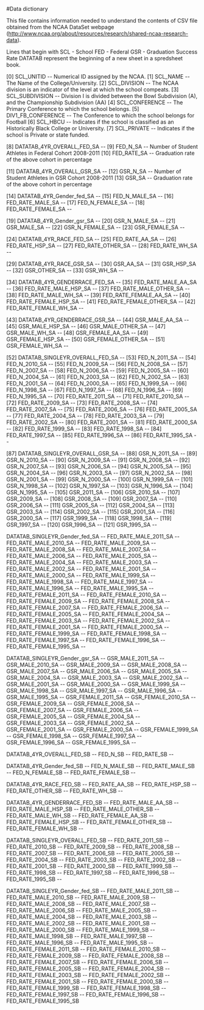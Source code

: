 #Data dictionary

This file contains information needed to understand the contents of CSV file obtained from the NCAA DataSet webpage (http://www.ncaa.org/about/resources/research/shared-ncaa-research-data).

Lines that begin with 
SCL - School
FED - Federal
GSR - Graduation Success Rate
DATATAB represent the beginning of a new sheet in a spredsheet book.


[0] SCL_UNITID -- Numerical ID assigned by the NCAA. 
[1] SCL_NAME -- The Name of the College/University. 
[2] SCL_DIVISION -- The NCAA division is an indicator of the level at which the school compeats. 
[3] SCL_SUBDIVISION -- Division I is divided between the Bowl Subdivision (A), and the Championship Subdivision (AA) 
[4] SCL_CONFERENCE -- The Primary Conference to which the school belongs.
[5] DIV1_FB_CONFERENCE -- The Conference to which the school belongs for Football
[6] SCL_HBCU -- Indicates if the school is classified as an Historically Black College or University.
[7] SCL_PRIVATE -- Indicates if the school is Private or state funded. 

[8] DATATAB_4YR_OVERALL_FED_SA --
[9] FED_N_SA -- Number of Student Athletes in Federal Cohort 2008-2011
[10] FED_RATE_SA -- Graduation rate of the above cohort in percentage

[11] DATATAB_4YR_OVERALL_GSR_SA --
[12] GSR_N_SA -- Number of Student Athletes in GSR Cohort 2008-2011
[13] GSR_SA -- Graduation rate of the above cohort in percentage

[14] DATATAB_4YR_Gender_fed_SA --
[15] FED_N_MALE_SA --
[16] FED_RATE_MALE_SA --
[17] FED_N_FEMALE_SA --
[18] FED_RATE_FEMALE_SA --

[19] DATATAB_4YR_Gender_gsr_SA --
[20] GSR_N_MALE_SA --
[21] GSR_MALE_SA --
[22] GSR_N_FEMALE_SA --
[23] GSR_FEMALE_SA --

[24] DATATAB_4YR_RACE_FED_SA --
[25] FED_RATE_AA_SA --
[26] FED_RATE_HSP_SA --
[27] FED_RATE_OTHER_SA --
[28] FED_RATE_WH_SA --

[29] DATATAB_4YR_RACE_GSR_SA --
[30] GSR_AA_SA --
[31] GSR_HSP_SA --
[32] GSR_OTHER_SA --
[33] GSR_WH_SA --

[34] DATATAB_4YR_GENDERRACE_FED_SA --
[35] FED_RATE_MALE_AA_SA --
[36] FED_RATE_MALE_HSP_SA --
[37] FED_RATE_MALE_OTHER_SA --
[38] FED_RATE_MALE_WH_SA --
[39] FED_RATE_FEMALE_AA_SA --
[40] FED_RATE_FEMALE_HSP_SA --
[41] FED_RATE_FEMALE_OTHER_SA --
[42] FED_RATE_FEMALE_WH_SA --

[43] DATATAB_4YR_GENDERRACE_GSR_SA --
[44] GSR_MALE_AA_SA --
[45] GSR_MALE_HSP_SA --
[46] GSR_MALE_OTHER_SA --
[47] GSR_MALE_WH_SA --
[48] GSR_FEMALE_AA_SA --
[49] GSR_FEMALE_HSP_SA --
[50] GSR_FEMALE_OTHER_SA --
[51] GSR_FEMALE_WH_SA --

[52] DATATAB_SINGLEYR_OVERALL_FED_SA --
[53] FED_N_2011_SA --
[54] FED_N_2010_SA --
[55] FED_N_2009_SA --
[56] FED_N_2008_SA --
[57] FED_N_2007_SA --
[58] FED_N_2006_SA --
[59] FED_N_2005_SA --
[60] FED_N_2004_SA --
[61] FED_N_2003_SA --
[62] FED_N_2002_SA --
[63] FED_N_2001_SA --
[64] FED_N_2000_SA --
[65] FED_N_1999_SA --
[66] FED_N_1998_SA --
[67] FED_N_1997_SA --
[68] FED_N_1996_SA --
[69] FED_N_1995_SA --
[70] FED_RATE_2011_SA --
[71] FED_RATE_2010_SA --
[72] FED_RATE_2009_SA --
[73] FED_RATE_2008_SA --
[74] FED_RATE_2007_SA --
[75] FED_RATE_2006_SA --
[76] FED_RATE_2005_SA --
[77] FED_RATE_2004_SA --
[78] FED_RATE_2003_SA --
[79] FED_RATE_2002_SA --
[80] FED_RATE_2001_SA --
[81] FED_RATE_2000_SA --
[82] FED_RATE_1999_SA --
[83] FED_RATE_1998_SA --
[84] FED_RATE_1997_SA --
[85] FED_RATE_1996_SA --
[86] FED_RATE_1995_SA --

[87] DATATAB_SINGLEYR_OVERALL_GSR_SA --
[88] GSR_N_2011_SA --
[89] GSR_N_2010_SA --
[90] GSR_N_2009_SA --
[91] GSR_N_2008_SA --
[92] GSR_N_2007_SA --
[93] GSR_N_2006_SA --
[94] GSR_N_2005_SA --
[95] GSR_N_2004_SA --
[96] GSR_N_2003_SA --
[97] GSR_N_2002_SA --
[98] GSR_N_2001_SA --
[99] GSR_N_2000_SA --
[100] GSR_N_1999_SA --
[101] GSR_N_1998_SA --
[102] GSR_N_1997_SA --
[103] GSR_N_1996_SA --
[104] GSR_N_1995_SA --
[105] GSR_2011_SA --
[106] GSR_2010_SA --
[107] GSR_2009_SA --
[108] GSR_2008_SA --
[109] GSR_2007_SA --
[110] GSR_2006_SA --
[111] GSR_2005_SA --
[112] GSR_2004_SA --
[113] GSR_2003_SA --
[114] GSR_2002_SA --
[115] GSR_2001_SA --
[116] GSR_2000_SA --
[117] GSR_1999_SA --
[118] GSR_1998_SA --
[119] GSR_1997_SA --
[120] GSR_1996_SA --
[121] GSR_1995_SA --

DATATAB_SINGLEYR_Gender_fed_SA --
FED_RATE_MALE_2011_SA --
FED_RATE_MALE_2010_SA --
FED_RATE_MALE_2009_SA --
FED_RATE_MALE_2008_SA --
FED_RATE_MALE_2007_SA --
FED_RATE_MALE_2006_SA --
FED_RATE_MALE_2005_SA --
FED_RATE_MALE_2004_SA --
FED_RATE_MALE_2003_SA --
FED_RATE_MALE_2002_SA --
FED_RATE_MALE_2001_SA --
FED_RATE_MALE_2000_SA --
FED_RATE_MALE_1999_SA --
FED_RATE_MALE_1998_SA --
FED_RATE_MALE_1997_SA --
FED_RATE_MALE_1996_SA --
FED_RATE_MALE_1995_SA --
FED_RATE_FEMALE_2011_SA --
FED_RATE_FEMALE_2010_SA --
FED_RATE_FEMALE_2009_SA --
FED_RATE_FEMALE_2008_SA --
FED_RATE_FEMALE_2007_SA --
FED_RATE_FEMALE_2006_SA --
FED_RATE_FEMALE_2005_SA --
FED_RATE_FEMALE_2004_SA --
FED_RATE_FEMALE_2003_SA --
FED_RATE_FEMALE_2002_SA --
FED_RATE_FEMALE_2001_SA --
FED_RATE_FEMALE_2000_SA --
FED_RATE_FEMALE_1999_SA --
FED_RATE_FEMALE_1998_SA --
FED_RATE_FEMALE_1997_SA --
FED_RATE_FEMALE_1996_SA --
FED_RATE_FEMALE_1995_SA --

DATATAB_SINGLEYR_Gender_gsr_SA --
GSR_MALE_2011_SA --
GSR_MALE_2010_SA --
GSR_MALE_2009_SA --
GSR_MALE_2008_SA --
GSR_MALE_2007_SA --
GSR_MALE_2006_SA --
GSR_MALE_2005_SA --
GSR_MALE_2004_SA --
GSR_MALE_2003_SA --
GSR_MALE_2002_SA --
GSR_MALE_2001_SA --
GSR_MALE_2000_SA --
GSR_MALE_1999_SA --
GSR_MALE_1998_SA --
GSR_MALE_1997_SA --
GSR_MALE_1996_SA --
GSR_MALE_1995_SA --
GSR_FEMALE_2011_SA --
GSR_FEMALE_2010_SA --
GSR_FEMALE_2009_SA --
GSR_FEMALE_2008_SA --
GSR_FEMALE_2007_SA --
GSR_FEMALE_2006_SA --
GSR_FEMALE_2005_SA --
GSR_FEMALE_2004_SA --
GSR_FEMALE_2003_SA --
GSR_FEMALE_2002_SA --
GSR_FEMALE_2001_SA --
GSR_FEMALE_2000_SA --
GSR_FEMALE_1999_SA --
GSR_FEMALE_1998_SA --
GSR_FEMALE_1997_SA --
GSR_FEMALE_1996_SA --
GSR_FEMALE_1995_SA --

DATATAB_4YR_OVERALL_FED_SB --
FED_N_SB --
FED_RATE_SB --

DATATAB_4YR_Gender_fed_SB --
FED_N_MALE_SB --
FED_RATE_MALE_SB --
FED_N_FEMALE_SB --
FED_RATE_FEMALE_SB --

DATATAB_4YR_RACE_FED_SB --
FED_RATE_AA_SB --
FED_RATE_HSP_SB --
FED_RATE_OTHER_SB --
FED_RATE_WH_SB --

DATATAB_4YR_GENDERRACE_FED_SB --
FED_RATE_MALE_AA_SB --
FED_RATE_MALE_HSP_SB --
FED_RATE_MALE_OTHER_SB --
FED_RATE_MALE_WH_SB --
FED_RATE_FEMALE_AA_SB --
FED_RATE_FEMALE_HSP_SB --
FED_RATE_FEMALE_OTHER_SB --
FED_RATE_FEMALE_WH_SB --

DATATAB_SINGLEYR_OVERALL_FED_SB --
FED_RATE_2011_SB --
FED_RATE_2010_SB --
FED_RATE_2009_SB --
FED_RATE_2008_SB --
FED_RATE_2007_SB --
FED_RATE_2006_SB --
FED_RATE_2005_SB --
FED_RATE_2004_SB --
FED_RATE_2003_SB --
FED_RATE_2002_SB --
FED_RATE_2001_SB --
FED_RATE_2000_SB --
FED_RATE_1999_SB --
FED_RATE_1998_SB --
FED_RATE_1997_SB --
FED_RATE_1996_SB --
FED_RATE_1995_SB --

DATATAB_SINGLEYR_Gender_fed_SB --
FED_RATE_MALE_2011_SB --
FED_RATE_MALE_2010_SB --
FED_RATE_MALE_2009_SB --
FED_RATE_MALE_2008_SB --
FED_RATE_MALE_2007_SB --
FED_RATE_MALE_2006_SB --
FED_RATE_MALE_2005_SB --
FED_RATE_MALE_2004_SB --
FED_RATE_MALE_2003_SB --
FED_RATE_MALE_2002_SB --
FED_RATE_MALE_2001_SB --
FED_RATE_MALE_2000_SB --
FED_RATE_MALE_1999_SB --
FED_RATE_MALE_1998_SB --
FED_RATE_MALE_1997_SB --
FED_RATE_MALE_1996_SB --
FED_RATE_MALE_1995_SB --
FED_RATE_FEMALE_2011_SB --
FED_RATE_FEMALE_2010_SB --
FED_RATE_FEMALE_2009_SB --
FED_RATE_FEMALE_2008_SB --
FED_RATE_FEMALE_2007_SB --
FED_RATE_FEMALE_2006_SB --
FED_RATE_FEMALE_2005_SB --
FED_RATE_FEMALE_2004_SB --
FED_RATE_FEMALE_2003_SB --
FED_RATE_FEMALE_2002_SB --
FED_RATE_FEMALE_2001_SB --
FED_RATE_FEMALE_2000_SB --
FED_RATE_FEMALE_1999_SB --
FED_RATE_FEMALE_1998_SB --
FED_RATE_FEMALE_1997_SB --
FED_RATE_FEMALE_1996_SB --
FED_RATE_FEMALE_1995_SB